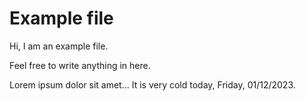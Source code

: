 # Example file

Hi, I am an example file.

Feel free to write anything in here.

Lorem ipsum dolor sit amet...
It is very cold today, Friday, 01/12/2023.
